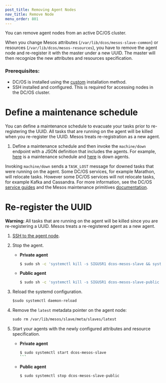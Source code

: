 ```yaml
---
post_title: Removing Agent Nodes
nav_title: Remove Node
menu_order: 801
---
```


You can remove agent nodes from an active DC/OS cluster. 

When you change Mesos attributes (`⁠⁠⁠⁠/var/lib/dcos/mesos-slave-common`⁠⁠⁠⁠) or resources (⁠⁠⁠⁠`/var/lib/dcos/mesos-resources`⁠⁠⁠⁠), you have to remove the agent node and re-register it with the master under a new UUID. The master will then recognize the new attributes and resources specification.

### Prerequisites:

*   DC/OS is installed using the [custom](/docs/1.9/administration/installing/custom/) installation method.
*   SSH installed and configured. This is required for accessing nodes in the DC/OS cluster.


# Define a maintenance schedule
You can define a maintenance schedule to evacuate your tasks prior to re-registering the UUID. ⁠⁠⁠All tasks that are running on the agent will be killed when you re-register the UUID. Mesos treats re-registration as a new agent.

1.  Define a maintenance schedule and then invoke the `⁠⁠⁠⁠machine/down` endpoint with a JSON definition that includes the agents. For example, [here](https://github.com/vishnu2kmohan/dcos-toolbox/blob/master/mesos/maintain-agents.sh) is a maintenance schedule and [here](https://github.com/vishnu2kmohan/dcos-toolbox/blob/master/mesos/down-agents.sh) is down agents. 

Invoking `machine/down` sends a `⁠⁠⁠⁠TASK_LOST`⁠⁠⁠⁠ message for downed tasks that were running on the agent. Some DC/OS services, for example Marathon, will relocate tasks. However some DC/OS services will not relocate tasks, for example Kafka and Cassandra.  For more information, see the DC/OS [service guides](https://docs.mesosphere.com/usage/service-guides/) and the Mesos maintenance primitives [documentation](https://mesos.apache.org/documentation/latest/maintenance/).

# Re-register the UUID

**Warning:** ⁠⁠⁠All tasks that are running on the agent will be killed since you are re-registering a UUID. Mesos treats a re-registered agent as a new agent.

1.  [SSH to the agent node](/docs/1.9/administration/access-node/sshcluster/).
1.  Stop the agent.

    -  **Private agent**
    
       ```bash
       $ sudo sh -c 'systemctl kill -s SIGUSR1 dcos-mesos-slave && systemctl stop dcos-mesos-slave
       ```
    -  **Public agent**
    
       ```bash
       $ ⁠⁠⁠⁠sudo sh -c 'systemctl kill -s SIGUSR1 dcos-mesos-slave-public && systemctl stop dcos-mesos-slave-public
       ```

1.  Reload the systemd configuration.

    ```bash
    $﻿⁠⁠⁠⁠sudo systemctl daemon-reload
    ```
    
1.  Remove the `latest` metadata pointer on the agent node:

    ```bash
    ⁠⁠⁠⁠sudo rm /var/lib/mesos/slave/meta/slaves/latest
    ```
    
1.  Start your agents with the newly configured attributes and resource specification⁠⁠.

    -  **Private agent**
    
       ```bash
       $ sudo systemctl start dcos-mesos-slave﻿⁠⁠⁠⁠
       ```﻿⁠⁠⁠⁠
       
    -  **Public agent**
    
       ```bash
       ⁠⁠⁠⁠$ sudo systemctl stop dcos-mesos-slave-public﻿⁠⁠⁠⁠
       ```